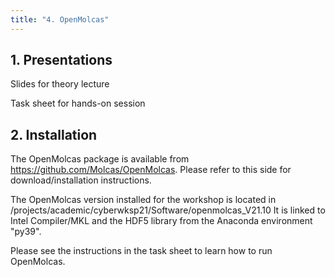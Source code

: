 ```yaml
---
title: "4. OpenMolcas"
---
```


## 1. Presentations

Slides for theory lecture

Task sheet for hands-on session

## 2. Installation

The OpenMolcas package is available from https://github.com/Molcas/OpenMolcas.
Please refer to this side for download/installation instructions.

The OpenMolcas version installed for the workshop is located in
/projects/academic/cyberwksp21/Software/openmolcas_V21.10
It is linked to Intel Compiler/MKL and the HDF5 library from the Anaconda environment "py39".

Please see the instructions in the task sheet to learn how to run OpenMolcas.
